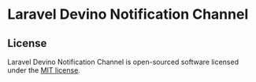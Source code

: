 # Laravel Devino Notification Channel

## License

Laravel Devino Notification Channel is open-sourced software licensed under the [MIT license](LICENSE.md).
